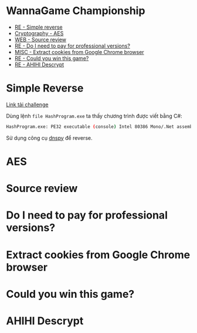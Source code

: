 # WannaGame Championship

- [RE - Simple reverse](#simple-reverse)
- [Cryptography - AES](#aes)
- [WEB - Source review](#source-review)
- [RE - Do I need to pay for professional versions?](#do-i-need-to-pay-for-professional-version)
- [MISC - Extract cookies from Google Chrome browser](#extract-cookies-from-google-chrome-browser)
- [RE - Could you win this game?](#could-you-win-this-game)
- [RE - AHIHI Descrypt](#ahihi-descrypt)

# Simple Reverse

[Link tải challenge](RE/HashProgram.exe)

Dùng lệnh `file HashProgram.exe` ta thấy chương trình được viết bằng C#: 
```bash
HashProgram.exe: PE32 executable (console) Intel 80386 Mono/.Net assembly, for MS Windows
```
Sử dụng công cụ [dnspy](https://github.com/0xd4d/dnSpy/releases) để reverse.


# AES

# Source review

# Do I need to pay for professional versions?

# Extract cookies from Google Chrome browser

# Could you win this game?

# AHIHI Descrypt

